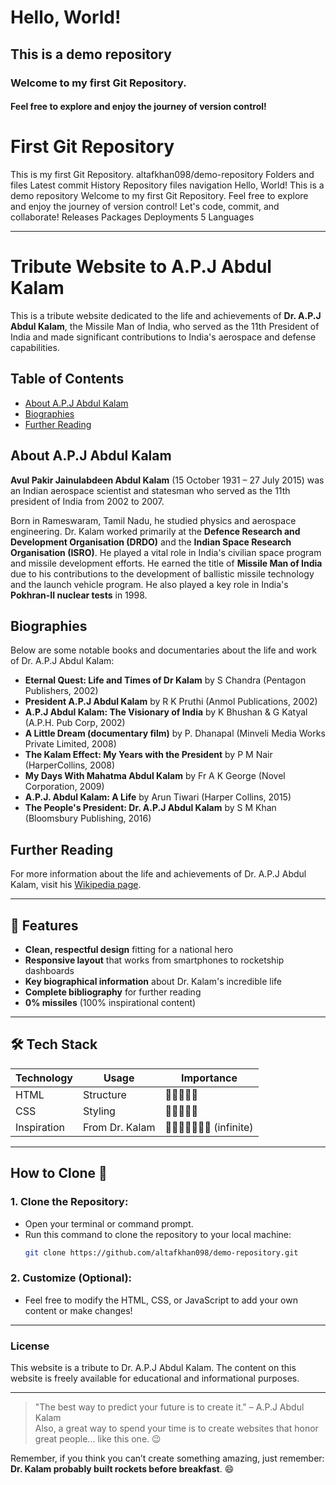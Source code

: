 # Hello, World!

## This is a demo repository

### Welcome to my first Git Repository.

#### Feel free to explore and enjoy the journey of version control!

# First Git Repository

This is my first Git Repository. altafkhan098/demo-repository Folders and files Latest commit History Repository files navigation Hello, World! This is a demo repository Welcome to my first Git Repository. Feel free to explore and enjoy the journey of version control! Let's code, commit, and collaborate! Releases Packages Deployments 5 Languages

---

# Tribute Website to A.P.J Abdul Kalam

This is a tribute website dedicated to the life and achievements of **Dr. A.P.J Abdul Kalam**, the Missile Man of India, who served as the 11th President of India and made significant contributions to India's aerospace and defense capabilities.

## Table of Contents
- [About A.P.J Abdul Kalam](#about-apj-abdul-kalam)
- [Biographies](#biographies)
- [Further Reading](#further-reading)

## About A.P.J Abdul Kalam

**Avul Pakir Jainulabdeen Abdul Kalam** (15 October 1931 – 27 July 2015) was an Indian aerospace scientist and statesman who served as the 11th president of India from 2002 to 2007. 

Born in Rameswaram, Tamil Nadu, he studied physics and aerospace engineering. Dr. Kalam worked primarily at the **Defence Research and Development Organisation (DRDO)** and the **Indian Space Research Organisation (ISRO)**. He played a vital role in India's civilian space program and missile development efforts. He earned the title of **Missile Man of India** due to his contributions to the development of ballistic missile technology and the launch vehicle program. He also played a key role in India's **Pokhran-II nuclear tests** in 1998.

## Biographies

Below are some notable books and documentaries about the life and work of Dr. A.P.J Abdul Kalam:

- **Eternal Quest: Life and Times of Dr Kalam** by S Chandra (Pentagon Publishers, 2002)
- **President A.P.J Abdul Kalam** by R K Pruthi (Anmol Publications, 2002)
- **A.P.J Abdul Kalam: The Visionary of India** by K Bhushan & G Katyal (A.P.H. Pub Corp, 2002)
- **A Little Dream (documentary film)** by P. Dhanapal (Minveli Media Works Private Limited, 2008)
- **The Kalam Effect: My Years with the President** by P M Nair (HarperCollins, 2008)
- **My Days With Mahatma Abdul Kalam** by Fr A K George (Novel Corporation, 2009)
- **A.P.J. Abdul Kalam: A Life** by Arun Tiwari (Harper Collins, 2015)
- **The People's President: Dr. A.P.J Abdul Kalam** by S M Khan (Bloomsbury Publishing, 2016)

## Further Reading

For more information about the life and achievements of Dr. A.P.J Abdul Kalam, visit his [Wikipedia page](https://en.wikipedia.org/wiki/A._P._J._Abdul_Kalam).

---

## 🌟 Features

- **Clean, respectful design** fitting for a national hero
- **Responsive layout** that works from smartphones to rocketship dashboards
- **Key biographical information** about Dr. Kalam's incredible life
- **Complete bibliography** for further reading
- **0% missiles** (100% inspirational content)

---

## 🛠️ Tech Stack

| Technology | Usage | Importance |
|------------|-------|------------|
| HTML | Structure | 🌟🌟🌟🌟🌟 |
| CSS | Styling | 🌟🌟🌟🌟🌑 |
| Inspiration | From Dr. Kalam | 🌟🌟🌟🌟🌟🌟🌟 (infinite) |

---

## How to Clone 🚀

### 1. Clone the Repository:
   - Open your terminal or command prompt.
   - Run this command to clone the repository to your local machine:
     ```bash
     git clone https://github.com/altafkhan098/demo-repository.git


### 2. Customize (Optional):
   - Feel free to modify the HTML, CSS, or JavaScript to add your own content or make changes!

---

### License

This website is a tribute to Dr. A.P.J Abdul Kalam. The content on this website is freely available for educational and informational purposes.

---

> "The best way to predict your future is to create it." – A.P.J Abdul Kalam  
> Also, a great way to spend your time is to create websites that honor great people... like this one. 😉
  
Remember, if you think you can’t create something amazing, just remember: **Dr. Kalam probably built rockets before breakfast**. 😄

